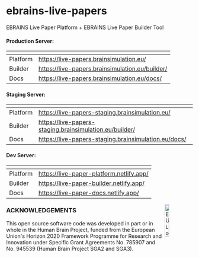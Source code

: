 # ebrains-live-papers

EBRAINS Live Paper Platform + EBRAINS Live Paper Builder Tool

#### Production Server:

| <!-- --> | <!-- -->                                        |
| -------- | ----------------------------------------------- |
| Platform | https://live-papers.brainsimulation.eu/         |
| Builder  | https://live-papers.brainsimulation.eu/builder/ |
| Docs     | https://live-papers.brainsimulation.eu/docs/    |

#### Staging Server:

| <!-- --> | <!-- -->                                                |
| -------- | ------------------------------------------------------- |
| Platform | https://live-papers-staging.brainsimulation.eu/         |
| Builder  | https://live-papers-staging.brainsimulation.eu/builder/ |
| Docs     | https://live-papers-staging.brainsimulation.eu/docs/    |

#### Dev Server:

| <!-- --> | <!-- -->                                 |
| -------- | ---------------------------------------- |
| Platform | https://live-paper-platform.netlify.app/ |
| Builder  | https://live-paper-builder.netlify.app/  |
| Docs     | https://live-paper-docs.netlify.app/     |

<div><img src="https://raw.githubusercontent.com/appukuttan-shailesh/ebrains-live-papers/master/eu_logo.jpg" alt="EU Logo" width="15%" align="right"></div>

### ACKNOWLEDGEMENTS

This open source software code was developed in part or in whole in the Human Brain Project, funded from the European Union's Horizon 2020 Framework Programme for Research and Innovation under Specific Grant Agreements No. 785907 and No. 945539 (Human Brain Project SGA2 and SGA3).
